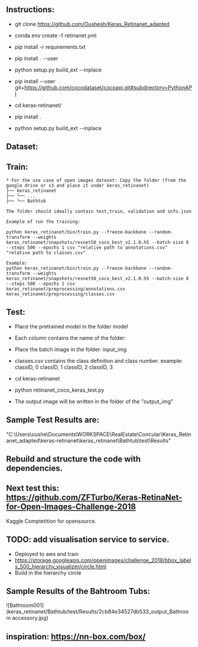 ## Instructions:
   * git clone https://github.com/Oushesh/Keras_Retinanet_adapted

   * conda env create -f retinanet.yml
   * pip install -r requirements.txt

   * pip install . --user
   * python setup.py build_ext --inplace
   * pip install --user git+https://github.com/cocodataset/cocoapi.git#subdirectory=PythonAPI
   * cd keras-retinanet/
   * pip install .
   * python setup.py build_ext --inplace


## Dataset:
   


## Train:
    * For the use case of open images dataset: Copy the folder (from the google drive or s3 and place it under keras_retinanet)
    ├── keras_retinanet
    ├── └── ...
    ├── └── Bathtub

    The folder should ideally contain test,train, validation and info.json

    Example of run the training:

    python keras_retinanet/bin/train.py --freeze-backbone --random-transform --weights  keras_retinanet/snapshots/resnet50_coco_best_v2.1.0.h5 --batch-size 8 --steps 500 --epochs 1 csv "relative path to annotations.csv" "relative path to classes.csv"

    Example:
    python keras_retinanet/bin/train.py --freeze-backbone --random-transform --weights keras_retinanet/snapshots/resnet50_coco_best_v2.1.0.h5 --batch-size 8 --steps 500 --epochs 1 csv keras_retinanet/preprocessing/annotations.csv keras_retinanet/preprocessing/classes.csv

## Test:
   * Place the pretrained model in the folder model
   * Each column contains the name of the folder:    
   * Place the batch image in the folder: input_img
   * classes.csv contains the class definition and class number.
     example:
     classID, 0
     classID, 1
     classID, 2
     classID, 3

   * cd keras-retinanet
   * python retinanet_coco_keras_test.py
   * The output image will be written in the folder of the "output_img"

## Sample Test Results are:
   "C:\Users\oushe\Documents\WORKSPACE\RealEstate\Concular\Keras_Retinanet_adapted\keras-retinanet\keras_retinanet\Bathtub\test\Results"

## Rebuild and structure the code with dependencies.

## Next test this: https://github.com/ZFTurbo/Keras-RetinaNet-for-Open-Images-Challenge-2018
   Kaggle Comptetition for opensource.

## TODO: add visualisation service to service.
* Deployed to aws and train
* https://storage.googleapis.com/openimages/challenge_2018/bbox_labels_500_hierarchy_visualizer/circle.html
* Build in the hierarchy circle

## Sample Results of the Bahtroom Tubs:
  ![Bathroom001](keras_retinanet/Bathtub/test/Results/2cb84e34527db533_output_Bathroom accessory.jpg)

## inspiration: https://nn-box.com/box/
